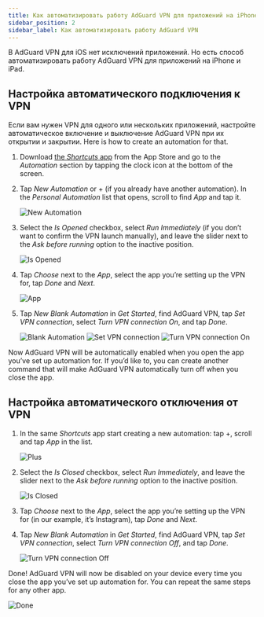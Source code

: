 ```yaml
---
title: Как автоматизировать работу AdGuard VPN для приложений на iPhone и iPad
sidebar_position: 2
sidebar_label: Как автоматизировать работу AdGuard VPN
---
```


В AdGuard VPN для iOS нет исключений приложений. Но есть способ автоматизировать работу AdGuard VPN для приложений на iPhone и iPad.

## Настройка автоматического подключения к VPN

Если вам нужен VPN для одного или нескольких приложений, настройте автоматическое включение и выключение AdGuard VPN при их открытии и закрытии. Here is how to create an automation for that.

1. Download [the *Shortcuts* app](https://apps.apple.com/us/app/shortcuts/id915249334) from the App Store and go to the *Automation* section by tapping the clock icon at the bottom of the screen.

1. Tap *New Automation* or + (if you already have another automation). In the *Personal Automation* list that opens, scroll to find *App* and tap it.

    ![New Automation](https://cdn.adguardvpn.com/content/kb/vpn/ios/automation/newautomation.png)

1. Select the *Is Opened* checkbox, select *Run Immediately* (if you don’t want to confirm the VPN launch manually), and leave the slider next to the *Ask before running* option to the inactive position.

    ![Is Opened](https://cdn.adguardvpn.com/content/kb/vpn/ios/automation/isopened.png)

1. Tap *Choose* next to the *App*, select the app you’re setting up the VPN for, tap *Done* and *Next*.

    ![App](https://cdn.adguardvpn.com/content/kb/vpn/ios/automation/app.png)

1. Tap *New Blank Automation* in *Get Started*, find AdGuard VPN, tap *Set VPN connection*, select *Turn VPN connection On*, and tap *Done*.

    ![Blank Automation](https://cdn.adguardvpn.com/content/kb/vpn/ios/automation/blankautomation.png) ![Set VPN connection](https://cdn.adguardvpn.com/content/kb/vpn/ios/automation/setvpnconnection.png) ![Turn VPN connection On](https://cdn.adguardvpn.com/content/kb/vpn/ios/automation/turnvpnconnectionon.png)

Now AdGuard VPN will be automatically enabled when you open the app you’ve set up automation for. If you’d like to, you can create another command that will make AdGuard VPN automatically turn off when you close the app.

## Настройка автоматического отключения от VPN

1. In the same *Shortcuts* app start creating a new automation: tap +, scroll and tap *App* in the list.

    ![Plus](https://cdn.adguardvpn.com/content/kb/vpn/ios/automation/plus.png)

1. Select the *Is Closed* checkbox, select *Run Immediately*, and leave the slider next to the *Ask before running* option to the inactive position.

    ![Is Closed](https://cdn.adguardvpn.com/content/kb/vpn/ios/automation/isclosed.png)

1. Tap *Choose* next to the *App*, select the app you’re setting up the VPN for (in our example, it’s Instagram), tap *Done* and *Next*.

1. Tap *New Blank Automation* in *Get Started*, find AdGuard VPN, tap *Set VPN connection*, select *Turn VPN connection Off*, and tap *Done*.

    ![Turn VPN connection Off](https://cdn.adguardvpn.com/content/kb/vpn/ios/automation/turnvpnconnectionoff.png)

Done! AdGuard VPN will now be disabled on your device every time you close the app you’ve set up automation for. You can repeat the same steps for any other app.

![Done](https://cdn.adguardvpn.com/content/kb/vpn/ios/automation/done.png)

